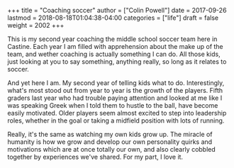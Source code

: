 +++
title = "Coaching soccer"
author = ["Colin Powell"]
date = 2017-09-26
lastmod = 2018-08-18T01:04:38-04:00
categories = ["life"]
draft = false
weight = 2002
+++

This is my second year coaching the middle school soccer team here in Castine.
Each year I am filled with apprehension about the make up of the team, and
wether coaching is actually something I can do. All those kids, just looking at
you to say something, anything really, so long as it relates to soccer.

And yet here I am. My second year of telling kids what to do. Interestingly,
what's most stood out from year to year is the growth of the players. Fifth
graders last year who had trouble paying attention and looked at me like I was
speaking Greek when I told them to hustle to the ball, have become easily
motivated. Older players seem almost excited to step into leadership roles,
whether in the goal or taking a midfield position with lots of running.

Really, it's the same as watching my own kids grow up. The miracle of humanity
is how we grow and develop our own personality quirks and motivations which are
at once totally our own, and also clearly cobbled together by experiences we've
shared. For my part, I love it.
